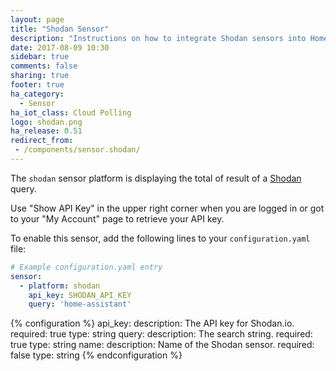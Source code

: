 ```yaml
---
layout: page
title: "Shodan Sensor"
description: "Instructions on how to integrate Shodan sensors into Home Assistant."
date: 2017-08-09 10:30
sidebar: true
comments: false
sharing: true
footer: true
ha_category:
  - Sensor
ha_iot_class: Cloud Polling
logo: shodan.png
ha_release: 0.51
redirect_from:
 - /components/sensor.shodan/
---
```


The `shodan` sensor platform is displaying the total of result of a
[Shodan](https://www.shodan.io/) query.

Use "Show API Key" in the upper right corner when you are logged in or got to
your "My Account" page to retrieve your API key.

To enable this sensor, add the following lines to your `configuration.yaml`
file:

```yaml
# Example configuration.yaml entry
sensor:
  - platform: shodan
    api_key: SHODAN_API_KEY
    query: 'home-assistant'
```

{% configuration %}
  api_key:
    description: The API key for Shodan.io.
    required: true
    type: string
  query:
    description: The search string.
    required: true
    type: string
  name:
    description: Name of the Shodan sensor.
    required: false
    type: string
{% endconfiguration %}
